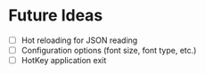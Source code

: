 # Future Ideas

- [ ] Hot reloading for JSON reading
- [ ] Configuration options (font size, font type, etc.)
- [ ] HotKey application exit
